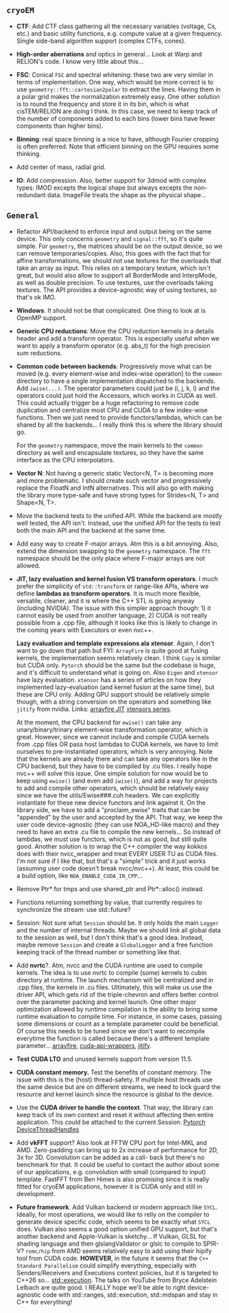 ## `cryoEM`


- __CTF__: Add CTF class gathering all the necessary variables (voltage, Cs, etc.) and basic utility functions,
  e.g. compute value at a given frequency. Single side-band algorithm support (complex CTFs, cones).


- __High-order aberrations__ and optics in general... Look at Warp and RELION's code. I know very little about this...


- __FSC__: Conical `FSC` and spectral whitening: these two are very similar in terms of implementation. One way, which
  would be more correct is to use `geometry::fft::cartesian2polar` to extract the lines. Having them in a polar grid
  makes the normalization extremely easy. One other solution is to round the frequency and store it in its bin, which is
  what cisTEM/RELION are doing I think. In this case, we need to keep track of the number of components added to
  each bins (lower bins have fewer components than higher bins).


- __Binning__: real space binning is a nice to have, although Fourier cropping is often preferred. Note that efficient
  binning on the GPU requires some thinking.


- Add center of mass, radial grid.


- __IO__: Add compression. Also, better support for 3dmod with complex types: IMOD excepts the logical shape but always
  excepts the non-redundant data. ImageFile treats the shape as the physical shape...


## `General`

- Refactor API/backend to enforce input and output being on the same device. This only concerns `geometry` and
  `signal::fft`, so it's quite simple. For `geometry`, the matrices should be on the output device, so we can
  remove temporaries/copies. Also, this goes with the fact that for affine transformations, we should not use textures
  for the overloads that take an array as input. This relies on a temporary texture, which isn't great, but would also
  allow to support all BorderMode and InterpMode, as well as double precision. To use textures, use the overloads
  taking textures. The API provides a device-agnostic way of using textures, so that's ok IMO.


- __Windows__. It should not be that complicated. One thing to look at is OpenMP support.


- __Generic CPU reductions__: Move the CPU reduction kernels in a details header and add a transform operator. This is
  especially useful when we want to apply a transform operator (e.g. abs_t) for the high precision sum reductions.


- __Common code between backends__: Progressively move what can be moved (e.g. every element-wise and index-wise
  operation) to the `common` directory to have a single implementation dispatched to the backends.
  Add `iwise(...)`. The operator parameters could just be (i, j, k, l) and the operators could just hold the Accessors,
  which works in CUDA as well. This could actually trigger be a huge refactoring to remove code duplication and
  centralize most CPU and CUDA to a few index-wise functions. Then we just need to provide functors/lambdas,
  which can be shared by all the backends... I really think this is where the library should go.

  For the `geometry` namespace, move the main kernels to the `common` directory as well and encapsulate textures,
  so they have the same interface as the CPU interpolators.


- __Vector N__: Not having a generic static Vector<N, T> is becoming more and more problematic. I should create such 
  vector and progressively replace the FloatN and IntN alternatives. This will also go with making the library more
  type-safe and have strong types for Strides<N, T> and Shape<N, T>.


- Move the backend tests to the unified API. While the backend are mostly well tested, the API isn't. Instead, use
  the unified API for the tests to test both the main API and the backend at the same time.


- Add easy way to create F-major arrays. Atm this is a bit annoying. Also, extend the dimension swapping to the
  `geometry` namespace. The `fft` namespace should be the only place where F-major arrays are not allowed.


- __JIT, lazy evaluation and kernel fusion VS transform operators__.
  I much prefer the simplicity of `std::transform` or
  range-like APIs, where we define __lambdas as transform operators__. It is much more flexible, versatile, cleaner, 
  and it is where the C++ STL is going anyway (including NVIDIA). The issue with this simpler approach though: 1) it 
  cannot easily be used from another language, 2) CUDA is not really possible from a .cpp file, although it looks like 
  this is likely to change in the coming years with Executors or even nvc++.

  __Lazy evaluation and template expressions ala xtensor__.
  Again, I don't want to go down that path but FYI:
  `ArrayFire` is quite good at fusing kernels, the implementation seems relatively clean. I think `Cupy` is similar 
  but CUDA only. `Pytorch` should be the same but the codebase is huge, and it's difficult to understand what is going on.
  Also `Eigen` and `xtensor` have lazy evaluation. `xtensor` has a series of articles on how they implemented
  lazy-evaluation (and kernel fusion at the same time), but these are CPU only. Adding GPU support should be relatively
  simple though, with a string conversion on the operators and something like `jitify` from nvidia.
  Links:
  [arrayfire JIT](https://arrayfire.com/performance-of-arrayfire-jit-code-generation/)
  [xtensors series](https://johan-mabille.medium.com/how-we-wrote-xtensor-9365952372d9).

  At the moment, the CPU backend for `ewise()` can take any unary/binary/trinary element-wise transformation
  operator, which is great. However, since we cannot include and compile CUDA kernels from .cpp files OR pass host
  lambdas to CUDA kernels, we have to limit ourselves to pre-instantiated operators, which is very annoying.
  Note that the kernels are already there and can take any operators like in the CPU backend, but they have to be
  compiled by .cu files. I really hope nvc++ will solve this issue.
  One simple solution for now would be to keep using `ewise()` (and even add `iwise()`), and add a way for projects
  to add and compile other operators, which should be relatively easy since we have the utils/Ewise###.cuh headers.
  We can explicitly instantiate for these new device functors and link against it. On the library side, we have to
  add a "proclaim_ewise" traits that can be "appended" by the user and accepted by the API. That way, we keep the
  user code device-agnostic (they can use NOA_HD-like macro) and they need to have an extra .cu file to compile
  the new kernels... So instead of lambdas, we must use functors, which is not as good, but still quite good.
  Another solution is to wrap the C++ compiler the way kokkos does with their nvcc_wrapper and treat EVERY
  USER TU as CUDA files. I'm not sure if I like that, but that's a "simple" trick and it just works (assuming
  user code doesn't break nvcc/nvc++). At least, this could be a build option, like `NOA_ENABLE_CUDA_IN_CPP`...


-  Remove Ptr* for tmps and use shared_ptr and Ptr*::alloc() instead.


-  Functions returning something by value, that currently requires to synchronize the stream: use std::future?


- Session: Not sure what `Session` should be. It only holds the main `Logger` and the number of internal threads.
  Maybe we should link all global data to the session as well, but I don't think that's a good idea. Instead,
  maybe remove `Session` and create a `GlobalLogger` and a free function keeping track of the thread number or
  something like that.


- Add __nvrtc__?.
  Atm, nvcc and the CUDA runtime are used to compile kernels. The idea is to use nvrtc to compile (some) kernels
  to cubin directory at runtime. The launch mechanism will be centralized and in .cpp files, the kernels in
  .cu files. Ultimately, this will make us use the driver API, which gets rid of the triple-chevron and offers
  better control over the parameter packing and kernel launch.
  One other major optimization allowed by runtime compilation is the ability to bring some runtime evaluation
  to compile time. For instance, in some cases, passing some dimensions or count as a template parameter
  could be beneficial. Of course this needs to be tuned since we don't want to recompile everytime the
  function is called because there's a different template parameter...
  [arrayfire](https://github.com/arrayfire/arrayfire/blob/master/src/backend/cuda/compile_module.cpp),
  [cuda-api-wrappers](https://github.com/eyalroz/cuda-api-wrappers/tree/master/src/cuda/nvrtc),
  [jitify](https://github.com/NVIDIA/jitify).


- __Test CUDA LTO__ and unused kernels support from version 11.5.


- __CUDA constant memory.__ Test the benefits of constant memory. The issue with this is the (host) thread-safety.
  If multiple host threads use the same device but are on different streams, we need to lock guard the resource
  and kernel launch since the resource is global to the device.


- Use the __CUDA driver to handle the context__. That way, the library can keep track of its own context and reset it
  without affecting then entire application. This could be attached to the current Session.
  [Pytorch DeviceThreadHandles](https://github.com/pytorch/pytorch/blob/master/aten/src/ATen/cuda/detail/DeviceThreadHandles.h)


- Add __vkFFT__ support? Also look at FFTW CPU port for Intel-MKL and AMD.
  Zero-padding can bring up to 2x increase of performance for 2D, 3x for 3D. Convolution can be added as a call-
  back but there's no benchmark for that. It could be useful to contact the author about some of our applications,
  e.g. convolution with small (compared to input) template. FastFFT from Ben Himes is also promising since it is
  really fitted for cryoEM applications, however it is CUDA only and still in development.


- __Future framework__. Add Vulkan backend or modern approach like `SYCL`. Ideally, for most operations, we would
  like to relly on the compiler to generate device specific code, which seems to be exactly what `SYCL` does. 
  Vulkan also seems a good option unified GPU support, but that's another backend and Apple-Vulkan is sketchy...
  If Vulkan, GLSL for shading language and then glslangValidator or glslc to compile to SPIR-V? `romc/hip` from AMD
  seems relatively easy to add using their hipify tool from CUDA code.
  __HOWEVER__, in the future it seems that the `C++ Standard Parallelism` could simplify everything, especially with
  Senders/Receivers and Executions context policies, but it is targeted to C++26 so...
  [std::execution](https://www.open-std.org/jtc1/sc22/wg21/docs/papers/2022/p2300r5.html).
  The talks on YouTube from Bryce Adelstein Lelbach are quite good. I REALLY hope we'll be able to right device-agnostic
  code with std::ranges, std::execution, std::mdspan and stay in C++ for everything!
